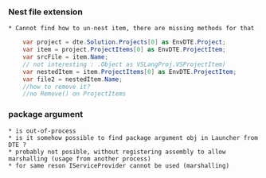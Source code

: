 ﻿### Nest file extension
    * Cannot find how to un-nest item, there are missing methods for that
```c#
    var project = dte.Solution.Projects[0] as EnvDTE.Project;
    var item = project.ProjectItems[0] as EnvDTE.ProjectItem;
    var srcFile = item.Name;
    // not interesting : .Object as VSLangProj.VSProjectItem)
    var nestedItem = item.ProjectItems[0] as EnvDTE.ProjectItem;
    var file2 = nestedItem.Name;
    //how to remove it?
    //no Remove() on ProjectItems
```
 

 ###  package argument 
    * is out-of-process 
    * is it somehow possible to find package argument obj in Launcher from DTE ?
    * probably not posible, without registering assembly to allow marshalling (usage from another process)
    * for same reson IServiceProvider cannot be used (marshalling)
